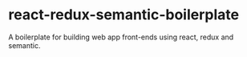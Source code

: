 # react-redux-semantic-boilerplate
A boilerplate for building web app front-ends using react, redux and semantic.
